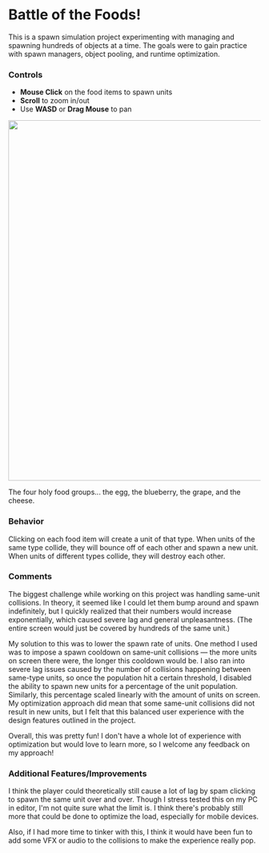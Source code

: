 # Battle of the Foods!
 This is a spawn simulation project experimenting with managing and spawning hundreds of objects at a time. The goals were to gain practice with spawn managers, object pooling, and runtime optimization.
 
### Controls
* **Mouse Click** on the food items to spawn units
* **Scroll** to zoom in/out
* Use **WASD** or **Drag Mouse** to pan
<p align="center">
 <img src="https://github.com/emmalei-sc/Ares-Spawner-Sim/assets/78105383/c6bee147-94df-4cc2-8140-05f508233772" width="720"/>  
 
 The four holy food groups... the egg, the blueberry, the grape, and the cheese.
</p>

### Behavior
 Clicking on each food item will create a unit of that type. When units of the same type collide, they will bounce off of each other and spawn a new unit. When units of different types collide, they will destroy each other.

### Comments
 The biggest challenge while working on this project was handling same-unit collisions. In theory, it seemed like I could let them bump around and spawn indefinitely, but I quickly realized that their numbers would increase exponentially, which caused severe lag and general unpleasantness. (The entire screen would just be covered by hundreds of the same unit.)  
 
My solution to this was to lower the spawn rate of units. One method I used was to impose a spawn cooldown on same-unit collisions — the more units on screen there were, the longer this cooldown would be. I also ran into severe lag issues caused by the number of collisions happening between same-type units, so once the population hit a certain threshold, I disabled the ability to spawn new units for a percentage of the unit population. Similarly, this percentage scaled linearly with the amount of units on screen. My optimization approach did mean that some same-unit collisions did not result in new units, but I felt that this balanced user experience with the design features outlined in the project. 

 Overall, this was pretty fun! I don't have a whole lot of experience with optimization but would love to learn more, so I welcome any feedback on my approach!

### Additional Features/Improvements
 I think the player could theoretically still cause a lot of lag by spam clicking to spawn the same unit over and over. Though I stress tested this on my PC in editor, I'm not quite sure what the limit is. I think there's probably still more that could be done to optimize the load, especially for mobile devices.  
 
 Also, if I had more time to tinker with this, I think it would have been fun to add some VFX or audio to the collisions to make the experience really pop.
